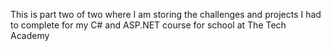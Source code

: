 This is part two of two where I am storing the challenges and projects I had to complete for my C# and ASP.NET course for school at The Tech Academy
